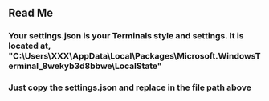 ## **Read Me**

### Your settings.json is your Terminals style and settings. It is located at,<br> "C:\Users\XXX\AppData\Local\Packages\Microsoft.WindowsTerminal_8wekyb3d8bbwe\LocalState"


### Just copy the settings.json and replace in the file path above